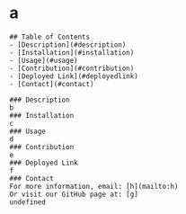 # a
    ## Table of Contents
    - [Description](#description)
    - [Installation](#installation)
    - [Usage](#usage)
    - [Contribution](#contribution)
    - [Deployed Link](#deployedlink)
    - [Contact](#contact)
     
    ### Description
    b
    ### Installation
    c
    ### Usage
    d
    ### Contribution
    e
    ### Deployed Link
    f
    ### Contact
    For more information, email: [h](mailto:h)
    Or visit our GitHub page at: [g]
    undefined
  
